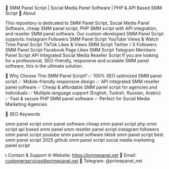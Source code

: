 🚀 SMM Panel Script | Social Media Panel Software | PHP & API Based SMM Script
📌 About

This repository is dedicated to SMM Panel Script, Social Media Panel Software, cheap SMM panel script, PHP SMM script with API integration, and reseller SMM panel software.
Our custom-developed SMM Panel Script supports:
Instagram Followers SMM Panel Script
YouTube Views & Watch Time Panel Script
TikTok Likes & Views SMM Script
Twitter / X Followers SMM Panel Script
Facebook Page Likes SMM Script
Telegram Members Panel Script
API Integrated Social Media Reseller Script
If you are looking for a professional, SEO-friendly, responsive and scalable SMM panel software, this is the ultimate solution.

🌟 Why Choose This SMM Panel Script?
✅ 100% SEO optimized SMM panel script
✅ Mobile-friendly responsive design
✅ API integrated SMM reseller panel software
✅ Cheap & affordable SMM panel script for agencies and individuals
✅ Multiple language support (English, Turkish, Russian, Arabic)
✅ Fast & secure PHP SMM panel software
✅ Perfect for Social Media Marketing Agencies

🔑 SEO Keywords

smm panel script
smm panel software
cheap smm panel script
php smm script
api based smm panel
smm reseller panel script
instagram followers smm panel script
youtube smm panel software
tiktok smm panel script
best smm panel script 2025
github smm panel script
social media marketing panel script


📞 Contact & Support
🌐 Website: https://primepanel.net
📧 Email: customerservices@primepanel.net
💬 Telegram: @primepanel_net
